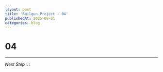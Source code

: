 ```yaml
---
layout: post
title: 'Railgun Project - 04'
publishedAt: 2025-06-21
categories: blog
---
```

# 04

---

*Next Step* 💡:
